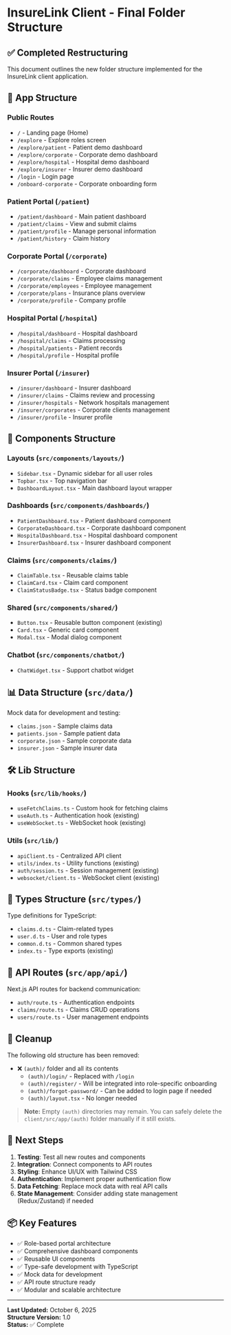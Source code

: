 # InsureLink Client - Final Folder Structure

## ✅ Completed Restructuring

This document outlines the new folder structure implemented for the InsureLink client application.

## 📁 App Structure

### Public Routes
- `/` - Landing page (Home)
- `/explore` - Explore roles screen
- `/explore/patient` - Patient demo dashboard
- `/explore/corporate` - Corporate demo dashboard
- `/explore/hospital` - Hospital demo dashboard
- `/explore/insurer` - Insurer demo dashboard
- `/login` - Login page
- `/onboard-corporate` - Corporate onboarding form

### Patient Portal (`/patient`)
- `/patient/dashboard` - Main patient dashboard
- `/patient/claims` - View and submit claims
- `/patient/profile` - Manage personal information
- `/patient/history` - Claim history

### Corporate Portal (`/corporate`)
- `/corporate/dashboard` - Corporate dashboard
- `/corporate/claims` - Employee claims management
- `/corporate/employees` - Employee management
- `/corporate/plans` - Insurance plans overview
- `/corporate/profile` - Company profile

### Hospital Portal (`/hospital`)
- `/hospital/dashboard` - Hospital dashboard
- `/hospital/claims` - Claims processing
- `/hospital/patients` - Patient records
- `/hospital/profile` - Hospital profile

### Insurer Portal (`/insurer`)
- `/insurer/dashboard` - Insurer dashboard
- `/insurer/claims` - Claims review and processing
- `/insurer/hospitals` - Network hospitals management
- `/insurer/corporates` - Corporate clients management
- `/insurer/profile` - Insurer profile

## 🎨 Components Structure

### Layouts (`src/components/layouts/`)
- `Sidebar.tsx` - Dynamic sidebar for all user roles
- `Topbar.tsx` - Top navigation bar
- `DashboardLayout.tsx` - Main dashboard layout wrapper

### Dashboards (`src/components/dashboards/`)
- `PatientDashboard.tsx` - Patient dashboard component
- `CorporateDashboard.tsx` - Corporate dashboard component
- `HospitalDashboard.tsx` - Hospital dashboard component
- `InsurerDashboard.tsx` - Insurer dashboard component

### Claims (`src/components/claims/`)
- `ClaimTable.tsx` - Reusable claims table
- `ClaimCard.tsx` - Claim card component
- `ClaimStatusBadge.tsx` - Status badge component

### Shared (`src/components/shared/`)
- `Button.tsx` - Reusable button component (existing)
- `Card.tsx` - Generic card component
- `Modal.tsx` - Modal dialog component

### Chatbot (`src/components/chatbot/`)
- `ChatWidget.tsx` - Support chatbot widget

## 📊 Data Structure (`src/data/`)

Mock data for development and testing:
- `claims.json` - Sample claims data
- `patients.json` - Sample patient data
- `corporate.json` - Sample corporate data
- `insurer.json` - Sample insurer data

## 🛠️ Lib Structure

### Hooks (`src/lib/hooks/`)
- `useFetchClaims.ts` - Custom hook for fetching claims
- `useAuth.ts` - Authentication hook (existing)
- `useWebSocket.ts` - WebSocket hook (existing)

### Utils (`src/lib/`)
- `apiClient.ts` - Centralized API client
- `utils/index.ts` - Utility functions (existing)
- `auth/session.ts` - Session management (existing)
- `websocket/client.ts` - WebSocket client (existing)

## 📝 Types Structure (`src/types/`)

Type definitions for TypeScript:
- `claims.d.ts` - Claim-related types
- `user.d.ts` - User and role types
- `common.d.ts` - Common shared types
- `index.ts` - Type exports (existing)

## 🔌 API Routes (`src/app/api/`)

Next.js API routes for backend communication:
- `auth/route.ts` - Authentication endpoints
- `claims/route.ts` - Claims CRUD operations
- `users/route.ts` - User management endpoints

## 🧹 Cleanup

The following old structure has been removed:
- ❌ `(auth)/` folder and all its contents
  - `(auth)/login/` - Replaced with `/login`
  - `(auth)/register/` - Will be integrated into role-specific onboarding
  - `(auth)/forgot-password/` - Can be added to login page if needed
  - `(auth)/layout.tsx` - No longer needed

> **Note:** Empty `(auth)` directories may remain. You can safely delete the `client/src/app/(auth)` folder manually if it still exists.

## 🚀 Next Steps

1. **Testing**: Test all new routes and components
2. **Integration**: Connect components to API routes
3. **Styling**: Enhance UI/UX with Tailwind CSS
4. **Authentication**: Implement proper authentication flow
5. **Data Fetching**: Replace mock data with real API calls
6. **State Management**: Consider adding state management (Redux/Zustand) if needed

## 📦 Key Features

- ✅ Role-based portal architecture
- ✅ Comprehensive dashboard components
- ✅ Reusable UI components
- ✅ Type-safe development with TypeScript
- ✅ Mock data for development
- ✅ API route structure ready
- ✅ Modular and scalable architecture

---

**Last Updated:** October 6, 2025  
**Structure Version:** 1.0  
**Status:** ✅ Complete

